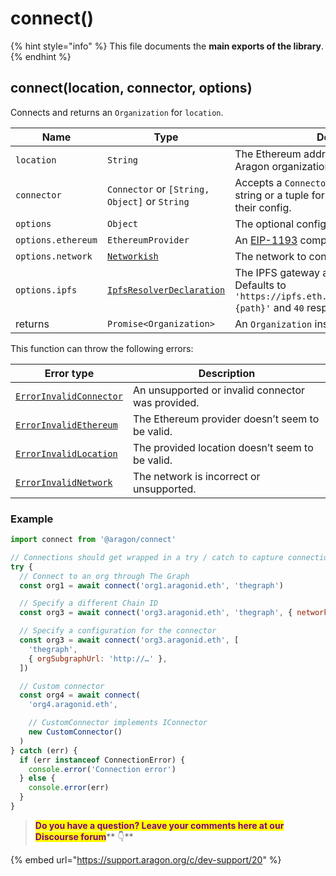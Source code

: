# connect()

{% hint style="info" %}
This file documents the **main exports of the library**.
{% endhint %}

## connect(location, connector, options)

Connects and returns an `Organization` for `location`.

| Name               | Type                                                          | Description                                                                                                                  |
| ------------------ | ------------------------------------------------------------- | ---------------------------------------------------------------------------------------------------------------------------- |
| `location`         | `String`                                                      | The Ethereum address or ENS domain of an Aragon organization.                                                                |
| `connector`        | `Connector` or `[String, Object]` or `String`                 | Accepts a `Connector` instance, and either a string or a tuple for embedded connectors and their config.                     |
| `options`          | `Object`                                                      | The optional configuration object.                                                                                           |
| `options.ethereum` | `EthereumProvider`                                            | An [EIP-1193](https://eips.ethereum.org/EIPS/eip-1193) compatible object.                                                    |
| `options.network`  | [`Networkish`](types.md#networkish)                           | The network to connect to. Defaults to `1`.                                                                                  |
| `options.ipfs`     | [`IpfsResolverDeclaration`](types.md#ipfsresolverdeclaration) | The IPFS gateway and cached results. Defaults to `'https://ipfs.eth.aragon.network/ipfs/{cid}{path}'` and `40` respectively. |
| returns            | `Promise<Organization>`                                       | An `Organization` instance.                                                                                                  |

This function can throw the following errors:

| Error type                                                 | Description                                       |
| ---------------------------------------------------------- | ------------------------------------------------- |
| [`ErrorInvalidConnector`](errors.md#errorinvalidconnector) | An unsupported or invalid connector was provided. |
| [`ErrorInvalidEthereum`](errors.md#errorinvalidethereum)   | The Ethereum provider doesn’t seem to be valid.   |
| [`ErrorInvalidLocation`](errors.md#errorinvalidlocation)   | The provided location doesn’t seem to be valid.   |
| [`ErrorInvalidNetwork`](errors.md#errorinvalidnetwork)     | The network is incorrect or unsupported.          |

### Example

```javascript
import connect from '@aragon/connect'

// Connections should get wrapped in a try / catch to capture connection errors
try {
  // Connect to an org through The Graph
  const org1 = await connect('org1.aragonid.eth', 'thegraph')

  // Specify a different Chain ID
  const org3 = await connect('org3.aragonid.eth', 'thegraph', { network: 4 })

  // Specify a configuration for the connector
  const org3 = await connect('org3.aragonid.eth', [
    'thegraph',
    { orgSubgraphUrl: 'http://…' },
  ])

  // Custom connector
  const org4 = await connect(
    'org4.aragonid.eth',

    // CustomConnector implements IConnector
    new CustomConnector()
  )
} catch (err) {
  if (err instanceof ConnectionError) {
    console.error('Connection error')
  } else {
    console.error(err)
  }
}
```



> <mark style="color:purple;">**Do you have a question? Leave your comments here at our Discourse forum**</mark>** 👇**

{% embed url="https://support.aragon.org/c/dev-support/20" %}

